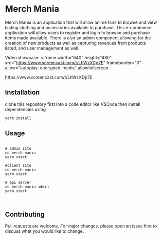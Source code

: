 # Merch Mania

Merch Mania is an application that will allow anime fans to browse and view lasting clothing and accessories available to purchase. This e-commerce application will allow users to register and login to browse and purchase items made available. There is also an admin component allowing for the creation of new products as well as capturing revenues from products listed, and user management as well. 

Video showcase: <iframe
    width="640"
    height="480"
    src="https://www.screencast.com/t/LhWzXDp7E"
    frameborder="0"
    allow="autoplay; encrypted-media"
    allowfullscreen
>
</iframe> https://www.screencast.com/t/LhWzXDp7E


## Installation

clone this repository first into a code editor like VSCode then install dependencies using

```bash
yarn install
```


## Usage

```

# admin site 
cd merch-mania
yarn start

#client site 
cd merch-mania
yarn start

# api server
cd merch-mania-admin
yarn start 



```

## Contributing

Pull requests are welcome. For major changes, please open an issue first
to discuss what you would like to change.
